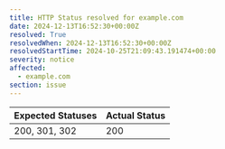 ```yaml
---
title: HTTP Status resolved for example.com
date: 2024-12-13T16:52:30+00:00Z
resolved: True
resolvedWhen: 2024-12-13T16:52:30+00:00Z
resolvedStartTime: 2024-10-25T21:09:43.191474+00:00
severity: notice
affected:
  - example.com
section: issue
---
```


| Expected Statuses | Actual Status  |
|-------------------|----------------|
| 200, 301, 302 | 200 |
